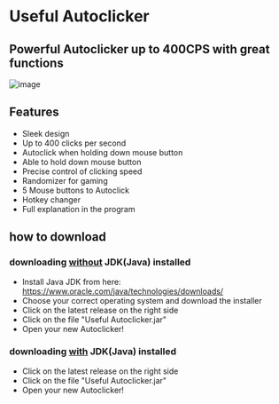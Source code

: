# Useful Autoclicker

## Powerful Autoclicker up to 400CPS with great functions

![image](https://user-images.githubusercontent.com/119070855/232733386-f12beb46-be38-4c62-9a4d-d5b51dbf9995.png)

## Features

* Sleek design
* Up to 400 clicks per second
* Autoclick when holding down mouse button
* Able to hold down mouse button
* Precise control of clicking speed
* Randomizer for gaming
* 5 Mouse buttons to Autoclick
* Hotkey changer
* Full explanation in the program

## how to download

### downloading <ins>without</ins> JDK(Java) installed
* Install Java JDK from here: https://www.oracle.com/java/technologies/downloads/
* Choose your correct operating system and download the installer
* Click on the latest release on the right side
* Click on the file "Useful Autoclicker.jar"
* Open your new Autoclicker!

### downloading <ins>with</ins> JDK(Java) installed
* Click on the latest release on the right side
* Click on the file "Useful Autoclicker.jar"
* Open your new Autoclicker!